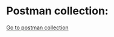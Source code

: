 # Postman collection:

[Go to postman collection](https://diegorubio-9571708.postman.co/workspace/Diego-Rubio-'s-Workspace~327f5f9d-5937-4fa4-8aa5-c3550ee7f045/collection/44761627-87ddde8a-7ecc-49ba-9976-b016e9268896?action=share&creator=44761627)